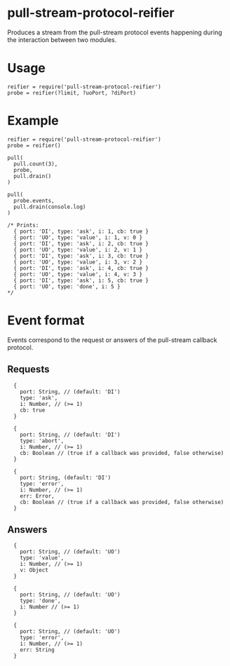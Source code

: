# pull-stream-protocol-reifier

Produces a stream from the pull-stream protocol events happening during the interaction between two modules.

# Usage

````
reifier = require('pull-stream-protocol-reifier')
probe = reifier(?limit, ?uoPort, ?diPort)
````

# Example

````
reifier = require('pull-stream-protocol-reifier')
probe = reifier()

pull(
  pull.count(3),
  probe,
  pull.drain()
)

pull(
  probe.events,
  pull.drain(console.log)
)

/* Prints:
  { port: 'DI', type: 'ask', i: 1, cb: true }
  { port: 'UO', type: 'value', i: 1, v: 0 }
  { port: 'DI', type: 'ask', i: 2, cb: true }
  { port: 'UO', type: 'value', i: 2, v: 1 }
  { port: 'DI', type: 'ask', i: 3, cb: true }
  { port: 'UO', type: 'value', i: 3, v: 2 }
  { port: 'DI', type: 'ask', i: 4, cb: true }
  { port: 'UO', type: 'value', i: 4, v: 3 }
  { port: 'DI', type: 'ask', i: 5, cb: true }
  { port: 'UO', type: 'done', i: 5 }
*/

````

# Event format

Events correspond to the request or answers of the pull-stream callback protocol.

## Requests

````
  {
    port: String, // (default: 'DI')
    type: 'ask', 
    i: Number, // (>= 1)
    cb: true
  }
````

````
  {
    port: String, // (default: 'DI')
    type: 'abort', 
    i: Number, // (>= 1)
    cb: Boolean // (true if a callback was provided, false otherwise)
  }
````

````
  {
    port: String, (default: 'DI')
    type: 'error',
    i: Number, // (>= 1)
    err: Error, 
    cb: Boolean // (true if a callback was provided, false otherwise)
  }
````

## Answers

````
  {
    port: String, // (default: 'UO')
    type: 'value', 
    i: Number, // (>= 1)
    v: Object 
  }
````

````
  {
    port: String, // (default: 'UO')
    type: 'done', 
    i: Number // (>= 1)
  }
````

````
  {
    port: String, // (default: 'UO')
    type: 'error', 
    i: Number, // (>= 1)
    err: String
  }
````
